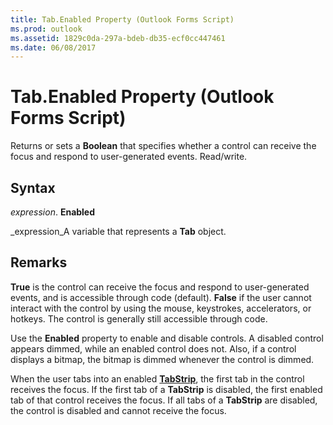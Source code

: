 ```yaml
---
title: Tab.Enabled Property (Outlook Forms Script)
ms.prod: outlook
ms.assetid: 1829c0da-297a-bdeb-db35-ecf0cc447461
ms.date: 06/08/2017
---
```



# Tab.Enabled Property (Outlook Forms Script)

Returns or sets a **Boolean** that specifies whether a control can receive the focus and respond to user-generated events. Read/write.


## Syntax

 _expression_. **Enabled**

 _expression_A variable that represents a **Tab** object.


## Remarks

 **True** is the control can receive the focus and respond to user-generated events, and is accessible through code (default). **False** if the user cannot interact with the control by using the mouse, keystrokes, accelerators, or hotkeys. The control is generally still accessible through code.

Use the **Enabled** property to enable and disable controls. A disabled control appears dimmed, while an enabled control does not. Also, if a control displays a bitmap, the bitmap is dimmed whenever the control is dimmed.

When the user tabs into an enabled **[TabStrip](tabstrip-object-outlook-forms-script.md)**, the first tab in the control receives the focus. If the first tab of a **TabStrip** is disabled, the first enabled tab of that control receives the focus. If all tabs of a **TabStrip** are disabled, the control is disabled and cannot receive the focus.


